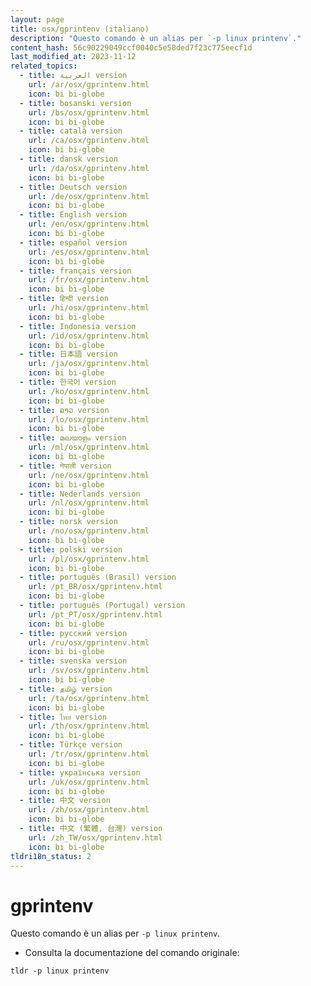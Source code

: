 ```yaml
---
layout: page
title: osx/gprintenv (italiano)
description: "Questo comando è un alias per `-p linux printenv`."
content_hash: 56c90229049ccf0040c5e58ded7f23c775eecf1d
last_modified_at: 2023-11-12
related_topics:
  - title: العربية version
    url: /ar/osx/gprintenv.html
    icon: bi bi-globe
  - title: bosanski version
    url: /bs/osx/gprintenv.html
    icon: bi bi-globe
  - title: català version
    url: /ca/osx/gprintenv.html
    icon: bi bi-globe
  - title: dansk version
    url: /da/osx/gprintenv.html
    icon: bi bi-globe
  - title: Deutsch version
    url: /de/osx/gprintenv.html
    icon: bi bi-globe
  - title: English version
    url: /en/osx/gprintenv.html
    icon: bi bi-globe
  - title: español version
    url: /es/osx/gprintenv.html
    icon: bi bi-globe
  - title: français version
    url: /fr/osx/gprintenv.html
    icon: bi bi-globe
  - title: हिन्दी version
    url: /hi/osx/gprintenv.html
    icon: bi bi-globe
  - title: Indonesia version
    url: /id/osx/gprintenv.html
    icon: bi bi-globe
  - title: 日本語 version
    url: /ja/osx/gprintenv.html
    icon: bi bi-globe
  - title: 한국어 version
    url: /ko/osx/gprintenv.html
    icon: bi bi-globe
  - title: ລາວ version
    url: /lo/osx/gprintenv.html
    icon: bi bi-globe
  - title: മലയാളം version
    url: /ml/osx/gprintenv.html
    icon: bi bi-globe
  - title: नेपाली version
    url: /ne/osx/gprintenv.html
    icon: bi bi-globe
  - title: Nederlands version
    url: /nl/osx/gprintenv.html
    icon: bi bi-globe
  - title: norsk version
    url: /no/osx/gprintenv.html
    icon: bi bi-globe
  - title: polski version
    url: /pl/osx/gprintenv.html
    icon: bi bi-globe
  - title: português (Brasil) version
    url: /pt_BR/osx/gprintenv.html
    icon: bi bi-globe
  - title: português (Portugal) version
    url: /pt_PT/osx/gprintenv.html
    icon: bi bi-globe
  - title: русский version
    url: /ru/osx/gprintenv.html
    icon: bi bi-globe
  - title: svenska version
    url: /sv/osx/gprintenv.html
    icon: bi bi-globe
  - title: தமிழ் version
    url: /ta/osx/gprintenv.html
    icon: bi bi-globe
  - title: ไทย version
    url: /th/osx/gprintenv.html
    icon: bi bi-globe
  - title: Türkçe version
    url: /tr/osx/gprintenv.html
    icon: bi bi-globe
  - title: українська version
    url: /uk/osx/gprintenv.html
    icon: bi bi-globe
  - title: 中文 version
    url: /zh/osx/gprintenv.html
    icon: bi bi-globe
  - title: 中文 (繁體, 台灣) version
    url: /zh_TW/osx/gprintenv.html
    icon: bi bi-globe
tldri18n_status: 2
---
```

# gprintenv

Questo comando è un alias per `-p linux printenv`.

- Consulta la documentazione del comando originale:

`tldr -p linux printenv`
